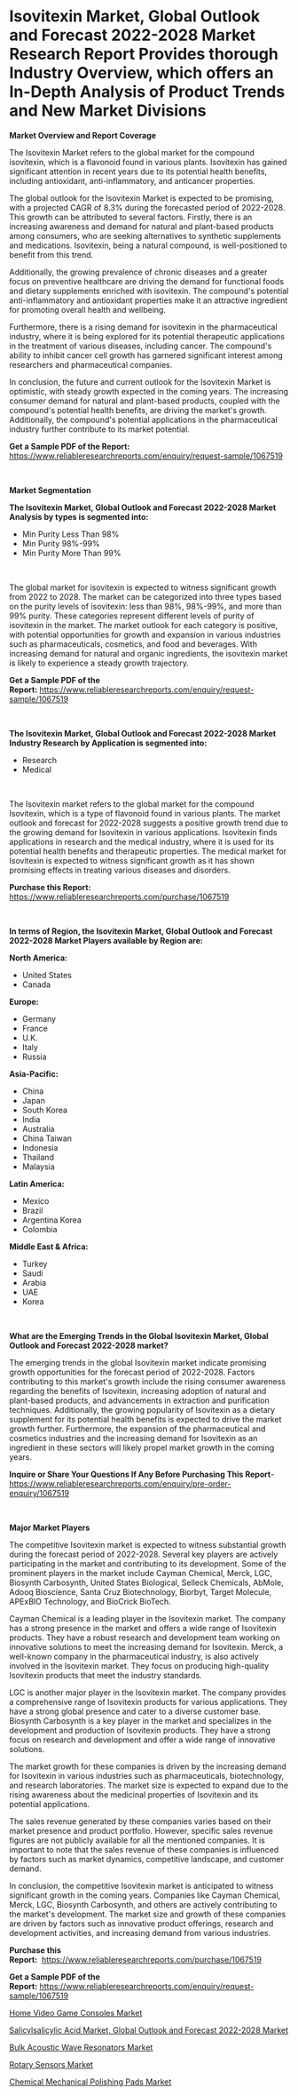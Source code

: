 <p><h1>Isovitexin Market, Global Outlook and Forecast 2022-2028 Market Research Report Provides thorough Industry Overview, which offers an In-Depth Analysis of Product Trends and New Market Divisions</h1></p><p><strong>Market Overview and Report Coverage</strong></p>
<p><p>The Isovitexin Market refers to the global market for the compound isovitexin, which is a flavonoid found in various plants. Isovitexin has gained significant attention in recent years due to its potential health benefits, including antioxidant, anti-inflammatory, and anticancer properties. </p><p>The global outlook for the Isovitexin Market is expected to be promising, with a projected CAGR of 8.3% during the forecasted period of 2022-2028. This growth can be attributed to several factors. Firstly, there is an increasing awareness and demand for natural and plant-based products among consumers, who are seeking alternatives to synthetic supplements and medications. Isovitexin, being a natural compound, is well-positioned to benefit from this trend.</p><p>Additionally, the growing prevalence of chronic diseases and a greater focus on preventive healthcare are driving the demand for functional foods and dietary supplements enriched with isovitexin. The compound's potential anti-inflammatory and antioxidant properties make it an attractive ingredient for promoting overall health and wellbeing.</p><p>Furthermore, there is a rising demand for isovitexin in the pharmaceutical industry, where it is being explored for its potential therapeutic applications in the treatment of various diseases, including cancer. The compound's ability to inhibit cancer cell growth has garnered significant interest among researchers and pharmaceutical companies.</p><p>In conclusion, the future and current outlook for the Isovitexin Market is optimistic, with steady growth expected in the coming years. The increasing consumer demand for natural and plant-based products, coupled with the compound's potential health benefits, are driving the market's growth. Additionally, the compound's potential applications in the pharmaceutical industry further contribute to its market potential.</p></p>
<p><strong>Get a Sample PDF of the Report:</strong> <a href="https://www.reliableresearchreports.com/enquiry/request-sample/1067519">https://www.reliableresearchreports.com/enquiry/request-sample/1067519</a></p>
<p>&nbsp;</p>
<p><strong>Market Segmentation</strong></p>
<p><strong>The Isovitexin Market, Global Outlook and Forecast 2022-2028 Market Analysis by types is segmented into:</strong></p>
<p><ul><li>Min Purity Less Than 98%</li><li>Min Purity 98%-99%</li><li>Min Purity More Than 99%</li></ul></p>
<p>&nbsp;</p>
<p><p>The global market for isovitexin is expected to witness significant growth from 2022 to 2028. The market can be categorized into three types based on the purity levels of isovitexin: less than 98%, 98%-99%, and more than 99% purity. These categories represent different levels of purity of isovitexin in the market. The market outlook for each category is positive, with potential opportunities for growth and expansion in various industries such as pharmaceuticals, cosmetics, and food and beverages. With increasing demand for natural and organic ingredients, the isovitexin market is likely to experience a steady growth trajectory.</p></p>
<p><strong>Get a Sample PDF of the Report:</strong>&nbsp;<a href="https://www.reliableresearchreports.com/enquiry/request-sample/1067519">https://www.reliableresearchreports.com/enquiry/request-sample/1067519</a></p>
<p>&nbsp;</p>
<p><strong>The Isovitexin Market, Global Outlook and Forecast 2022-2028 Market Industry Research by Application is segmented into:</strong></p>
<p><ul><li>Research</li><li>Medical</li></ul></p>
<p>&nbsp;</p>
<p><p>The Isovitexin market refers to the global market for the compound Isovitexin, which is a type of flavonoid found in various plants. The market outlook and forecast for 2022-2028 suggests a positive growth trend due to the growing demand for Isovitexin in various applications. Isovitexin finds applications in research and the medical industry, where it is used for its potential health benefits and therapeutic properties. The medical market for Isovitexin is expected to witness significant growth as it has shown promising effects in treating various diseases and disorders.</p></p>
<p><strong>Purchase this Report:</strong>&nbsp; <a href="https://www.reliableresearchreports.com/purchase/1067519">https://www.reliableresearchreports.com/purchase/1067519</a></p>
<p>&nbsp;</p>
<p><strong>In terms of Region, the Isovitexin Market, Global Outlook and Forecast 2022-2028 Market Players available by Region are:</strong></p>
<p>
    <p> <strong> North America: </strong>
        <ul>
            <li>United States</li>
            <li>Canada</li>
        </ul>
        </p> 
    <p> <strong> Europe: </strong>
        <ul>
            <li>Germany</li>
            <li>France</li>
            <li>U.K.</li>
            <li>Italy</li>
            <li>Russia</li>
        </ul>
        </p> 
    <p> <strong> Asia-Pacific: </strong>
        <ul>
            <li>China</li>
            <li>Japan</li>
            <li>South Korea</li>
            <li>India</li>
            <li>Australia</li>
            <li>China Taiwan</li>
            <li>Indonesia</li>
            <li>Thailand</li>
            <li>Malaysia</li>
        </ul>
        </p> 
    <p> <strong> Latin America: </strong>
        <ul>
            <li>Mexico</li>
            <li>Brazil</li>
            <li>Argentina Korea</li>
            <li>Colombia</li>
        </ul>
        </p> 
    <p> <strong> Middle East & Africa: </strong>
        <ul>
            <li>Turkey</li>
            <li>Saudi</li>
            <li>Arabia</li>
            <li>UAE</li>
            <li>Korea</li>
        </ul>
    </p>
    </p>
<p>&nbsp;</p>
<p><strong>What are the Emerging Trends in the Global Isovitexin Market, Global Outlook and Forecast 2022-2028 market?</strong></p>
<p><p>The emerging trends in the global Isovitexin market indicate promising growth opportunities for the forecast period of 2022-2028. Factors contributing to this market's growth include the rising consumer awareness regarding the benefits of Isovitexin, increasing adoption of natural and plant-based products, and advancements in extraction and purification techniques. Additionally, the growing popularity of Isovitexin as a dietary supplement for its potential health benefits is expected to drive the market growth further. Furthermore, the expansion of the pharmaceutical and cosmetics industries and the increasing demand for Isovitexin as an ingredient in these sectors will likely propel market growth in the coming years.</p></p>
<p><strong>Inquire or Share Your Questions If Any Before Purchasing This Report</strong>- <a href="https://www.reliableresearchreports.com/enquiry/pre-order-enquiry/1067519">https://www.reliableresearchreports.com/enquiry/pre-order-enquiry/1067519</a></p>
<p>&nbsp;</p>
<p><strong>Major Market Players</strong></p>
<p><p>The competitive Isovitexin market is expected to witness substantial growth during the forecast period of 2022-2028. Several key players are actively participating in the market and contributing to its development. Some of the prominent players in the market include Cayman Chemical, Merck, LGC, Biosynth Carbosynth, United States Biological, Selleck Chemicals, AbMole, Adooq Bioscience, Santa Cruz Biotechnology, Biorbyt, Target Molecule, APExBIO Technology, and BioCrick BioTech.</p><p>Cayman Chemical is a leading player in the Isovitexin market. The company has a strong presence in the market and offers a wide range of Isovitexin products. They have a robust research and development team working on innovative solutions to meet the increasing demand for Isovitexin. Merck, a well-known company in the pharmaceutical industry, is also actively involved in the Isovitexin market. They focus on producing high-quality Isovitexin products that meet the industry standards.</p><p>LGC is another major player in the Isovitexin market. The company provides a comprehensive range of Isovitexin products for various applications. They have a strong global presence and cater to a diverse customer base. Biosynth Carbosynth is a key player in the market and specializes in the development and production of Isovitexin products. They have a strong focus on research and development and offer a wide range of innovative solutions.</p><p>The market growth for these companies is driven by the increasing demand for Isovitexin in various industries such as pharmaceuticals, biotechnology, and research laboratories. The market size is expected to expand due to the rising awareness about the medicinal properties of Isovitexin and its potential applications.</p><p>The sales revenue generated by these companies varies based on their market presence and product portfolio. However, specific sales revenue figures are not publicly available for all the mentioned companies. It is important to note that the sales revenue of these companies is influenced by factors such as market dynamics, competitive landscape, and customer demand.</p><p>In conclusion, the competitive Isovitexin market is anticipated to witness significant growth in the coming years. Companies like Cayman Chemical, Merck, LGC, Biosynth Carbosynth, and others are actively contributing to the market's development. The market size and growth of these companies are driven by factors such as innovative product offerings, research and development activities, and increasing demand from various industries.</p></p>
<p><strong>Purchase this Report:</strong>&nbsp;&nbsp;<a href="https://www.reliableresearchreports.com/purchase/1067519">https://www.reliableresearchreports.com/purchase/1067519</a></p>
<p></p>
<p><strong>Get a Sample PDF of the Report:</strong>&nbsp;<a href="https://www.reliableresearchreports.com/enquiry/request-sample/1067519">https://www.reliableresearchreports.com/enquiry/request-sample/1067519</a></p>
<p><p><a href="https://medium.com/@mariliehowe/home-video-game-consoles-market-size-growth-forecast-2023-2030-33ab7267c385">Home Video Game Consoles Market</a></p><p><a href="https://github.com/RoccoManning/Market-Research-Report-List-1/blob/main/salicylsalicylic-acid-market-global-outlook-and-forecast-2022-2028-market.md">Salicylsalicylic Acid Market, Global Outlook and Forecast 2022-2028 Market</a></p><p><a href="https://medium.com/@geoanderson1978/bulk-acoustic-wave-resonators-market-size-growth-forecast-2023-2030-034c8a899fa7">Bulk Acoustic Wave Resonators Market</a></p><p><a href="https://www.linkedin.com/pulse/rotary-sensors-market-size-share-amp-trends-analysis-snave/">Rotary Sensors Market</a></p><p><a href="https://www.reportprime.com/chemical-mechanical-polishing-pads-r5715">Chemical Mechanical Polishing Pads Market</a></p></p>